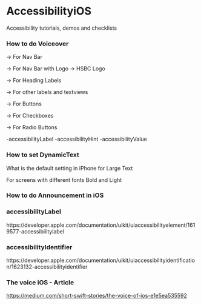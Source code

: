 # AccessibilityiOS
Accessibility tutorials, demos and checklists

<h3>How to do Voiceover </h3>

-> For Nav Bar

-> For Nav Bar with Logo -> HSBC Logo

-> For Heading Labels

-> For other labels and textviews

-> For Buttons

-> For Checkboxes

-> For Radio Buttons

-accessibilityLabel
-accessibilityHint
-accessibilityValue


<h3>How to set DynamicText </h3>

What is the default setting in iPhone for Large Text

For screens with different fonts Bold and Light


<h3>How to do Announcement in iOS </h3>

<h3>accessibilityLabel</h3>
https://developer.apple.com/documentation/uikit/uiaccessibilityelement/1619577-accessibilitylabel

<h3>accessibilityIdentifier</h3>
https://developer.apple.com/documentation/uikit/uiaccessibilityidentification/1623132-accessibilityidentifier

<h3>The voice iOS - Article</h3>

https://medium.com/short-swift-stories/the-voice-of-ios-e1e5ea535592

